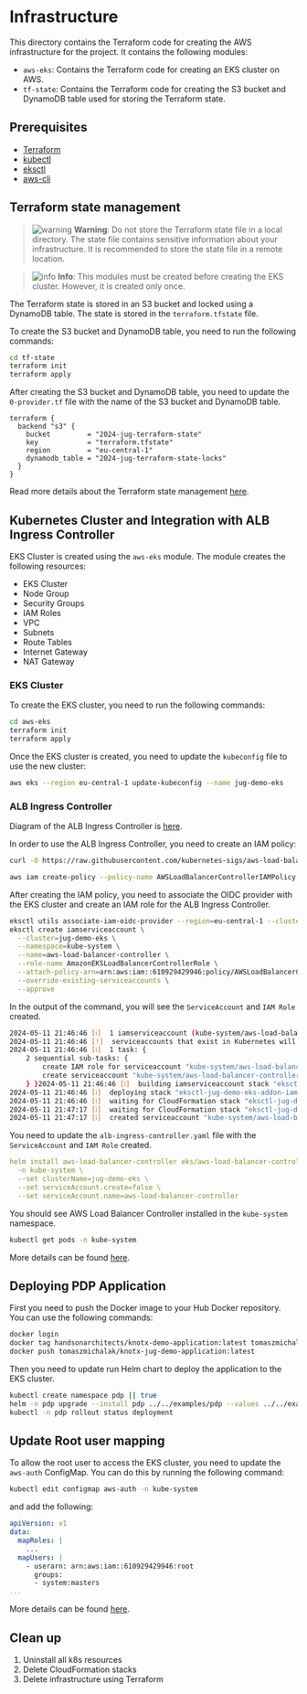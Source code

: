 # Infrastructure
This directory contains the Terraform code for creating the AWS infrastructure for the project. It contains the following modules:

- `aws-eks`: Contains the Terraform code for creating an EKS cluster on AWS.
- `tf-state`: Contains the Terraform code for creating the S3 bucket and DynamoDB table used for storing the Terraform state.

## Prerequisites

- [Terraform](https://learn.hashicorp.com/tutorials/terraform/install-cli)
- [kubectl](https://kubernetes.io/docs/tasks/tools/install-kubectl/)
- [eksctl](https://eksctl.io/introduction/#installation)
- [aws-cli](https://docs.aws.amazon.com/cli/latest/userguide/install-cliv2.html)

## Terraform state management

> ![warning](https://img.shields.io/badge/-warning-red)  **Warning**: Do not store the Terraform state file in a local directory. The state file contains sensitive information about your infrastructure. It is recommended to store the state file in a remote location.

> ![info](https://img.shields.io/badge/-info-blue) **Info**: This modules must be created before creating the EKS cluster. However, it is created only once.

The Terraform state is stored in an S3 bucket and locked using a DynamoDB table. The state is stored in the `terraform.tfstate` file.

To create the S3 bucket and DynamoDB table, you need to run the following commands:

```bash
cd tf-state
terraform init
terraform apply
```

After creating the S3 bucket and DynamoDB table, you need to update the `0-provider.tf` file with the name of the S3 bucket and DynamoDB table.

```hcl
terraform {
  backend "s3" {
    bucket         = "2024-jug-terraform-state"
    key            = "terraform.tfstate"
    region         = "eu-central-1"
    dynamodb_table = "2024-jug-terraform-state-locks"
  }
}
```

Read more details about the Terraform state management [here](https://blog.gruntwork.io/how-to-manage-terraform-state-28f5697e68fa).

## Kubernetes Cluster and Integration with ALB Ingress Controller

EKS Cluster is created using the `aws-eks` module. The module creates the following resources:

- EKS Cluster
- Node Group
- Security Groups
- IAM Roles
- VPC
- Subnets
- Route Tables
- Internet Gateway
- NAT Gateway

### EKS Cluster

To create the EKS cluster, you need to run the following commands:

```bash
cd aws-eks
terraform init
terraform apply
```

Once the EKS cluster is created, you need to update the `kubeconfig` file to use the new cluster:

```bash
aws eks --region eu-central-1 update-kubeconfig --name jug-demo-eks
```

### ALB Ingress Controller

Diagram of the ALB Ingress Controller is [here](https://aws.amazon.com/blogs/opensource/kubernetes-ingress-aws-alb-ingress-controller/).

In order to use the ALB Ingress Controller, you need to create an IAM policy:
```bash
curl -O https://raw.githubusercontent.com/kubernetes-sigs/aws-load-balancer-controller/v2.7.2/docs/install/iam_policy.json

aws iam create-policy --policy-name AWSLoadBalancerControllerIAMPolicy --policy-document file://iam_policy.json
```

After creating the IAM policy, you need to associate the OIDC provider with the EKS cluster and create an IAM role for the ALB Ingress Controller.
```bash
eksctl utils associate-iam-oidc-provider --region=eu-central-1 --cluster=jug-demo-eks --approve
eksctl create iamserviceaccount \
  --cluster=jug-demo-eks \
  --namespace=kube-system \
  --name=aws-load-balancer-controller \
  --role-name AmazonEKSLoadBalancerControllerRole \
  --attach-policy-arn=arn:aws:iam::610929429946:policy/AWSLoadBalancerControllerIAMPolicy \
  --override-existing-serviceaccounts \
  --approve
```

In the output of the command, you will see the `ServiceAccount` and `IAM Role` created. 

```bash
2024-05-11 21:46:46 [ℹ]  1 iamserviceaccount (kube-system/aws-load-balancer-controller) was included (based on the include/exclude rules)
2024-05-11 21:46:46 [!]  serviceaccounts that exist in Kubernetes will be excluded, use --override-existing-serviceaccounts to override
2024-05-11 21:46:46 [ℹ]  1 task: { 
    2 sequential sub-tasks: { 
        create IAM role for serviceaccount "kube-system/aws-load-balancer-controller",
        create serviceaccount "kube-system/aws-load-balancer-controller",
    } }2024-05-11 21:46:46 [ℹ]  building iamserviceaccount stack "eksctl-jug-demo-eks-addon-iamserviceaccount-kube-system-aws-load-balancer-controller"
2024-05-11 21:46:46 [ℹ]  deploying stack "eksctl-jug-demo-eks-addon-iamserviceaccount-kube-system-aws-load-balancer-controller"
2024-05-11 21:46:46 [ℹ]  waiting for CloudFormation stack "eksctl-jug-demo-eks-addon-iamserviceaccount-kube-system-aws-load-balancer-controller"
2024-05-11 21:47:17 [ℹ]  waiting for CloudFormation stack "eksctl-jug-demo-eks-addon-iamserviceaccount-kube-system-aws-load-balancer-controller"
2024-05-11 21:47:17 [ℹ]  created serviceaccount "kube-system/aws-load-balancer-controller"
```

You need to update the `alb-ingress-controller.yaml` file with the `ServiceAccount` and `IAM Role` created.

```yaml
helm install aws-load-balancer-controller eks/aws-load-balancer-controller \
  -n kube-system \
  --set clusterName=jug-demo-eks \
  --set serviceAccount.create=false \
  --set serviceAccount.name=aws-load-balancer-controller
```

You should see AWS Load Balancer Controller installed in the `kube-system` namespace.

```bash
kubectl get pods -n kube-system
```

More details can be found [here](https://docs.aws.amazon.com/eks/latest/userguide/lbc-helm.html).

## Deploying PDP Application

First you need to push the Docker image to your Hub Docker repository. You can use the following commands:

```bash
docker login
docker tag handsonarchitects/knotx-demo-application:latest tomaszmichalak/knotx-jug-demo-application:latest
docker push tomaszmichalak/knotx-jug-demo-application:latest
```

Then you need to update run Helm chart to deploy the application to the EKS cluster.

```bash
kubectl create namespace pdp || true
helm -n pdp upgrade --install pdp ../../examples/pdp --values ../../examples/pdp/values.yaml --values ../../examples/pdp/values-aws.yaml
kubectl -n pdp rollout status deployment
```

## Update Root user mapping
To allow the root user to access the EKS cluster, you need to update the `aws-auth` ConfigMap. You can do this by running the following command:

```bash
kubectl edit configmap aws-auth -n kube-system
```

and add the following:

```yaml
apiVersion: v1
data:
  mapRoles: |
    ...
  mapUsers: |
    - userarn: arn:aws:iam::610929429946:root
      groups:
      - system:masters
...
```

More details can be found [here](https://stackoverflow.com/questions/70787520/your-current-user-or-role-does-not-have-access-to-kubernetes-objects-on-this-eks).

## Clean up

1. Uninstall all k8s resources
2. Delete CloudFormation stacks
3. Delete infrastructure using Terraform
